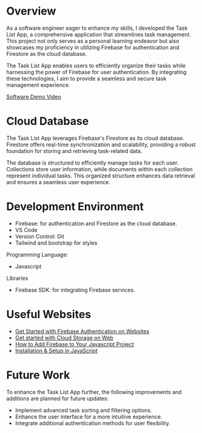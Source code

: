 # Overview

As a software engineer eager to enhance my skills, I developed the Task List App, a comprehensive application that streamlines task management. This project not only serves as a personal learning endeavor but also showcases my proficiency in utilizing Firebase for authentication and Firestore as the cloud database.

The Task List App enables users to efficiently organize their tasks while harnessing the power of Firebase for user authentication. By integrating these technologies, I aim to provide a seamless and secure task management experience.

[Software Demo Video](http://youtube.link.goes.here)

# Cloud Database

The Task List App leverages Firebase's Firestore as its cloud database. Firestore offers real-time synchronization and scalability, providing a robust foundation for storing and retrieving task-related data.

The database is structured to efficiently manage tasks for each user. Collections store user information, while documents within each collection represent individual tasks. This organized structure enhances data retrieval and ensures a seamless user experience.

# Development Environment

* Firebase: for authentication and Firestore as the cloud database.
* VS Code
* Version Control: Git
* Tailwind and bootstrap for styles
  
Programming Language: 
* Javascript

Libraries
* Firebase SDK: for integrating Firebase services.

# Useful Websites


- [Get Started with Firebase Authentication on Websites](https://firebase.google.com/docs/auth/web/start)
- [Get started with Cloud Storage on Web](https://firebase.google.com/docs/storage/web/start)
- [How to Add Firebase to Your Javascript Project](https://medium.com/nerd-for-tech/how-to-add-firebase-to-your-javascript-project-1cb998b51856)
- [Installation & Setup in JavaScript](https://firebase.google.com/docs/database/web/start)

# Future Work

To enhance the Task List App further, the following improvements and additions are planned for future updates:

- Implement advanced task sorting and filtering options.
- Enhance the user interface for a more intuitive experience.
- Integrate additional authentication methods for user flexibility.